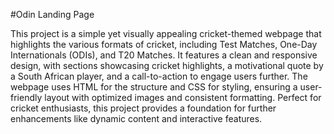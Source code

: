 #Odin Landing Page

This project is a simple yet visually appealing cricket-themed webpage that highlights the various formats of cricket, including Test Matches, One-Day Internationals (ODIs), and T20 Matches.
It features a clean and responsive design, with sections showcasing cricket highlights, a motivational quote by a South African player, and a call-to-action to engage users further. The webpage uses HTML for the structure and CSS for styling, 
ensuring a user-friendly layout with optimized images and consistent formatting. Perfect for cricket enthusiasts, this project provides a foundation for further enhancements like dynamic content and interactive features.
